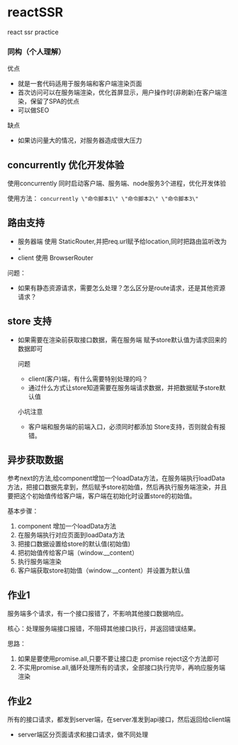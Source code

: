 # reactSSR
react ssr practice


### 同构（个人理解）
优点
- 就是一套代码适用于服务端和客户端渲染页面
- 首次访问可以在服务端渲染，优化首屏显示，用户操作时(非刷新)在客户端渲染，保留了SPA的优点
- 可以做SEO

缺点
- 如果访问量大的情况，对服务器造成很大压力


## concurrently 优化开发体验
使用concurrently 同时启动客户端、服务端、node服务3个进程，优化开发体验

使用方法：
`concurrently \"命令脚本1\" \"命令脚本2\" \"命令脚本3\"`


## 路由支持

- 服务器端 使用 StaticRouter,并把req.url赋予给location,同时把路由监听改为 `*`
- client 使用 BrowserRouter

问题：
- 如果有静态资源请求，需要怎么处理？怎么区分是route请求，还是其他资源请求？



## store 支持
- 如果需要在渲染前获取接口数据，需在服务端 赋予store默认值为请求回来的数据即可

    问题
    - client(客户)端，有什么需要特别处理的吗？
    - 通过什么方式让store知道需要在服务端请求数据，并把数据赋予store默认值

    小坑注意
    - 客户端和服务端的前端入口，必须同时都添加 Store支持，否则就会有报错。


## 异步获取数据
参考next的方法,给component增加一个loadData方法，在服务端执行loadData方法，把接口数据先拿到，然后赋予store初始值，然后再执行服务端渲染，并且要把这个初始值传给客户端，客户端在初始化时设置store的初始值。

基本步骤：
1. component 增加一个loadData方法
2. 在服务端执行对应页面到loadData方法
3. 把接口数据设置给store的默认值(初始值)
4. 把初始值传给客户端（window.__content）
5. 执行服务端渲染
6. 客户端获取store初始值（window.__content）并设置为默认值


## 作业1
服务端多个请求，有一个接口报错了，不影响其他接口数据响应。

核心：处理服务端接口报错，不阻碍其他接口执行，并返回错误结果。

思路：
1. 如果是要使用promise.all,只要不要让接口走 promise reject这个方法即可
2. 不实用promise.all,循环处理所有的请求，全部接口执行完毕，再响应服务端渲染


## 作业2 
所有的接口请求，都发到server端，在server准发到api接口，然后返回给client端

- server端区分页面请求和接口请求，做不同处理